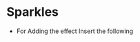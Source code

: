 # Sparkles

- For Adding the effect Insert the following <script> tag in your HTML page
  
```
<script type="text/javascript" src="https://cdn.jsdelivr.net/gh/yofukashino/Sparkles.js@main/sparkles.js"></script>
```


